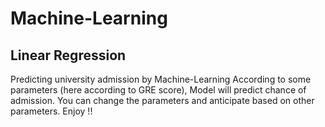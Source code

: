 # Machine-Learning
## Linear Regression 
Predicting university admission by Machine-Learning
According to some parameters (here according to GRE score), Model will predict chance of admission. You can change the parameters and anticipate based on other parameters. Enjoy !!
